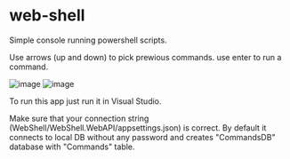 # web-shell
Simple console running powershell scripts.

Use arrows (up and down) to pick prewious commands.
use enter to run a command.

![image](https://user-images.githubusercontent.com/96321369/190933853-2e9bf6cf-675e-4996-846e-f80fcd8f5a6b.png)
![image](https://user-images.githubusercontent.com/96321369/190933861-41a74e6d-01bd-4ba0-afd2-732e7cfb8f5c.png)

To run this app just run it in Visual Studio.

Make sure that your connection string (WebShell/WebShell.WebAPI/appsettings.json) is correct. By default it connects to local DB without any password
and creates "CommandsDB" database with "Commands" table.